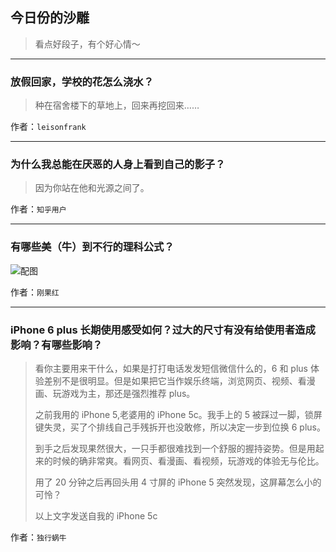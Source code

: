 ## 今日份的沙雕

> 看点好段子，有个好心情～


 
---

### 放假回家，学校的花怎么浇水？

> 种在宿舍楼下的草地上，回来再挖回来……


作者：`leisonfrank`

---

### 为什么我总能在厌恶的人身上看到自己的影子？

> 因为你站在他和光源之间了。


作者：`知乎用户`

---

### 有哪些美（牛）到不行的理科公式？

> 



![配图](http://pic3.zhimg.com/9f609e663272a92dd1f2a5c00a2a637e_b.jpg)


作者：`刚果红`

---

### iPhone 6 plus 长期使用感受如何？过大的尺寸有没有给使用者造成影响？有哪些影响？

> 看你主要用来干什么，如果是打打电话发发短信微信什么的，6 和 plus 体验差别不是很明显。但是如果把它当作娱乐终端，浏览网页、视频、看漫画、玩游戏为主，那还是强烈推荐 plus。
> 
> 之前我用的 iPhone 5,老婆用的 iPhone 5c。我手上的 5 被踩过一脚，锁屏键失灵，买了个排线自己手残拆开也没敢修，所以决定一步到位换 6 plus。
> 
> 到手之后发现果然很大，一只手都很难找到一个舒服的握持姿势。但是用起来的时候的确非常爽。看网页、看漫画、看视频，玩游戏的体验无与伦比。
> 
> 用了 20 分钟之后再回头用 4 寸屏的 iPhone 5 突然发现，这屏幕怎么小的可怜？
> 
> 以上文字发送自我的 iPhone 5c


作者：`独行蜗牛`